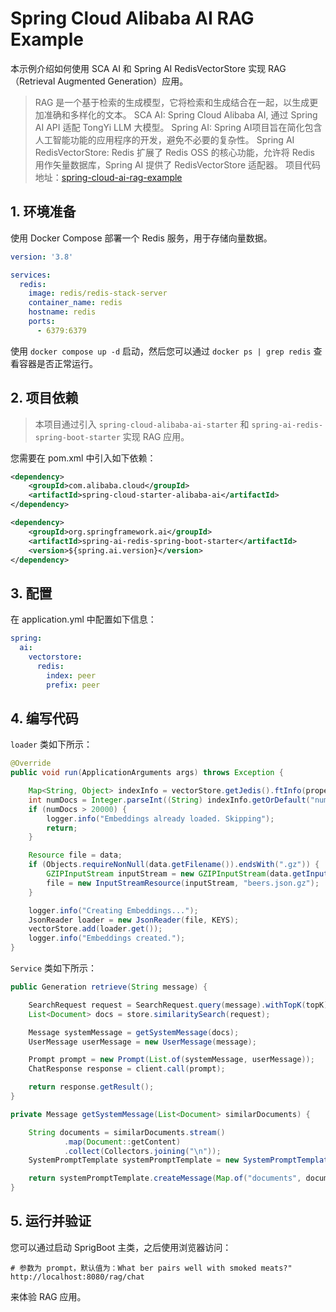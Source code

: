 # Spring Cloud Alibaba AI RAG Example

本示例介绍如何使用 SCA AI 和 Spring AI RedisVectorStore 实现 RAG（Retrieval Augmented Generation）应用。

> RAG 是一个基于检索的生成模型，它将检索和生成结合在一起，以生成更加准确和多样化的文本。
> SCA AI: Spring Cloud Alibaba AI, 通过 Spring AI API 适配 TongYi LLM 大模型。
> Spring AI: Spring AI项目旨在简化包含人工智能功能的应用程序的开发，避免不必要的复杂性。
> Spring AI RedisVectorStore: Redis 扩展了 Redis OSS 的核心功能，允许将 Redis 用作矢量数据库，Spring AI 提供了 RedisVectorStore 适配器。
> 项目代码地址：[spring-cloud-ai-rag-example](https://github.com/alibaba/spring-cloud-alibaba/tree/2023.x/spring-cloud-alibaba-examples/ai-example/spring-cloud-ai-rag-example)

## 1. 环境准备

使用 Docker Compose 部署一个 Redis 服务，用于存储向量数据。

```yaml
version: '3.8'

services:
  redis:
    image: redis/redis-stack-server
    container_name: redis
    hostname: redis
    ports:
      - 6379:6379
```

使用 `docker compose up -d` 启动，然后您可以通过 `docker ps | grep redis` 查看容器是否正常运行。

## 2. 项目依赖

> 本项目通过引入 `spring-cloud-alibaba-ai-starter` 和 `spring-ai-redis-spring-boot-starter` 实现 RAG 应用。

您需要在 pom.xml 中引入如下依赖：

```xml
<dependency>
    <groupId>com.alibaba.cloud</groupId>
    <artifactId>spring-cloud-starter-alibaba-ai</artifactId>
</dependency>

<dependency>
    <groupId>org.springframework.ai</groupId>
    <artifactId>spring-ai-redis-spring-boot-starter</artifactId>
    <version>${spring.ai.version}</version>
</dependency>
```

## 3. 配置

在 application.yml 中配置如下信息：

```yaml
spring:
  ai:
    vectorstore:
      redis:
        index: peer
        prefix: peer
```

## 4. 编写代码

`loader` 类如下所示：

```java 
@Override
public void run(ApplicationArguments args) throws Exception {

    Map<String, Object> indexInfo = vectorStore.getJedis().ftInfo(properties.getIndex());
    int numDocs = Integer.parseInt((String) indexInfo.getOrDefault("num_docs", "0"));
    if (numDocs > 20000) {
        logger.info("Embeddings already loaded. Skipping");
        return;
    }

    Resource file = data;
    if (Objects.requireNonNull(data.getFilename()).endsWith(".gz")) {
        GZIPInputStream inputStream = new GZIPInputStream(data.getInputStream());
        file = new InputStreamResource(inputStream, "beers.json.gz");
    }

    logger.info("Creating Embeddings...");
    JsonReader loader = new JsonReader(file, KEYS);
    vectorStore.add(loader.get());
    logger.info("Embeddings created.");
}
```

`Service` 类如下所示：

```java
public Generation retrieve(String message) {

    SearchRequest request = SearchRequest.query(message).withTopK(topK);
    List<Document> docs = store.similaritySearch(request);

    Message systemMessage = getSystemMessage(docs);
    UserMessage userMessage = new UserMessage(message);

    Prompt prompt = new Prompt(List.of(systemMessage, userMessage));
    ChatResponse response = client.call(prompt);

    return response.getResult();
}

private Message getSystemMessage(List<Document> similarDocuments) {

    String documents = similarDocuments.stream()
            .map(Document::getContent)
            .collect(Collectors.joining("\n"));
    SystemPromptTemplate systemPromptTemplate = new SystemPromptTemplate(systemBeerPrompt);

    return systemPromptTemplate.createMessage(Map.of("documents", documents));
}
```

## 5. 运行并验证

您可以通过启动 SprigBoot 主类，之后使用浏览器访问：

```shell
# 参数为 prompt，默认值为：What ber pairs well with smoked meats?"
http://localhost:8080/rag/chat
```

来体验 RAG 应用。
